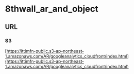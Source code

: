 # 8thwall_ar_and_object

## URL

### S3

[https://ittimfn-public.s3-ap-northeast-1.amazonaws.com/AR/googleanalytics_cloudfront/index.html](https://ittimfn-public.s3-ap-northeast-1.amazonaws.com/AR/googleanalytics_cloudfront/index.html)